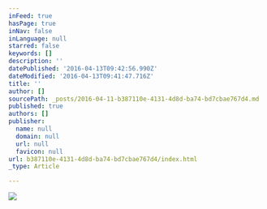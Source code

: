 ```yaml
---
inFeed: true
hasPage: true
inNav: false
inLanguage: null
starred: false
keywords: []
description: ''
datePublished: '2016-04-13T09:42:56.990Z'
dateModified: '2016-04-13T09:41:47.716Z'
title: ''
author: []
sourcePath: _posts/2016-04-11-b387110e-4131-4d8d-ba74-bd7cbae767d4.md
published: true
authors: []
publisher:
  name: null
  domain: null
  url: null
  favicon: null
url: b387110e-4131-4d8d-ba74-bd7cbae767d4/index.html
_type: Article

---
```

![](https://the-grid-user-content.s3-us-west-2.amazonaws.com/e0a9253e-d671-4873-9003-0ffc570490aa.jpg)